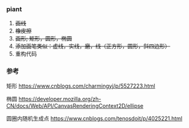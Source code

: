  ### piant

 1. ~~画线~~
 2. ~~橡皮擦~~
 3. ~~画形; 矩形，圆形，椭圆~~
 4. ~~添加画笔类似：虚线，实线，磨，线（正方形，圆形，斜四边形）~~
 5. 重构代码


### 参考

矩形
https://www.cnblogs.com/charmingyj/p/5527223.html

椭圆
https://developer.mozilla.org/zh-CN/docs/Web/API/CanvasRenderingContext2D/ellipse

圆圈内随机生成点
https://www.cnblogs.com/tenosdoit/p/4025221.html
